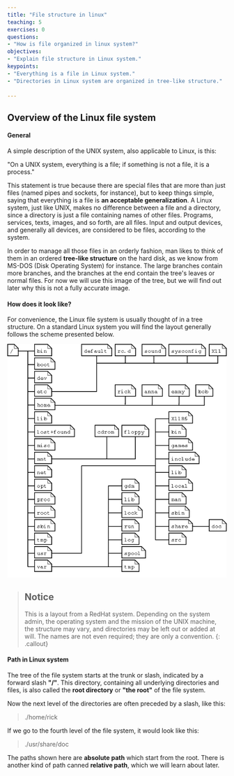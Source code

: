 ```yaml
---
title: "File structure in linux"
teaching: 5
exercises: 0
questions:
- "How is file organized in linux system?"
objectives:
- "Explain file structure in Linux system."
keypoints:
- "Everything is a file in Linux system."
- "Directories in Linux system are organized in tree-like structure."

---
```


## Overview of the Linux file system

#### General

A simple description of the UNIX system, also applicable to Linux, is this:

"On a UNIX system, everything is a file; if something is not a file, it is a process."

This statement is true because there are special files that are more than just files
(named pipes and sockets, for instance), but to keep things simple, saying that
everything is a file is **an acceptable generalization**. A Linux system, just like UNIX,
makes no difference between a file and a directory, since a directory is just a file
containing names of other files. Programs, services, texts, images, and so forth, are all
files. Input and output devices, and generally all devices, are considered to be files,
according to the system.

In order to manage all those files in an orderly fashion, man likes to think of them in
an ordered **tree-like structure** on the hard disk, as we know from MS-DOS (Disk
Operating System) for instance. The large branches contain more branches, and the
branches at the end contain the tree's leaves or normal files. For now we will use this
image of the tree, but we will find out later why this is not a fully accurate image.

#### How does it look like?

For convenience, the Linux file system is usually thought of in a tree structure.
On a standard Linux system you will find the layout generally follows the scheme
presented below.

![The file system](../fig/Linux-FileSystem-layout.png)


> ## Notice
> This is a layout from a RedHat system.
>Depending on the system admin, the operating system and the mission of the UNIX machine, the structure may vary,
>and directories may be left out or added at will. The names are not even required;
>they are only a convention.
{: .callout}

#### Path in Linux system

The tree of the file system starts at the trunk or slash, indicated by a forward slash **"/"**.
This directory, containing all underlying directories and files, is also called the **root directory** or **"the root"** of the file system.

Now the next level of the directories are often preceded by a slash, like this:

> ./home/rick

If we go to the fourth level of the file system, it would look like this:

> ./usr/share/doc

The paths shown here are **absolute path** which start from the root. There is another
kind of path canned **relative path**, which we will learn about later.
